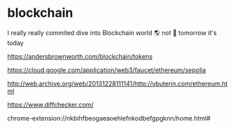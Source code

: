 # blockchain
I really really commited dive into Blockchain world 🌎 not 🚫 tomorrow it's today 

https://andersbrownworth.com/blockchain/tokens

https://cloud.google.com/application/web3/faucet/ethereum/sepolia

http://web.archive.org/web/20131228111141/http://vbuterin.com/ethereum.html

https://www.diffchecker.com/

chrome-extension://nkbihfbeogaeaoehlefnkodbefgpgknn/home.html#
